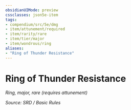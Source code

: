 ```yaml
---
obsidianUIMode: preview
cssclasses: json5e-item
tags:
- compendium/src/5e/dmg
- item/attunement/required
- item/rarity/rare
- item/tier/major
- item/wondrous/ring
aliases: 
- "Ring of Thunder Resistance"
---
```

# Ring of Thunder Resistance
*Ring, major, rare (requires attunement)*  


*Source: SRD / Basic Rules*